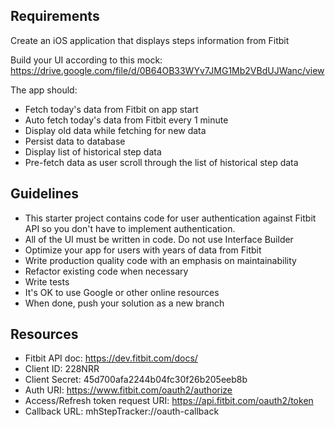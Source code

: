 
## Requirements
Create an iOS application that displays steps information from Fitbit  

Build your UI according to this mock: https://drive.google.com/file/d/0B64OB33WYv7JMG1Mb2VBdUJWanc/view

The app should:
* Fetch today's data from Fitbit on app start
* Auto fetch today's data from Fitbit every 1 minute
* Display old data while fetching for new data
* Persist data to database
* Display list of historical step data
* Pre-fetch data as user scroll through the list of historical step data

## Guidelines
* This starter project contains code for user authentication against Fitbit API so you don't have to implement authentication.
* All of the UI must be written in code. Do not use Interface Builder
* Optimize your app for users with years of data from Fitbit
* Write production quality code with an emphasis on maintainability
* Refactor existing code when necessary
* Write tests  
* It's OK to use Google or other online resources
* When done, push your solution as a new branch

## Resources
* Fitbit API doc: https://dev.fitbit.com/docs/
* Client ID: 228NRR
* Client Secret: 45d700afa2244b04fc30f26b205eeb8b
* Auth URI: https://www.fitbit.com/oauth2/authorize
* Access/Refresh token request URI: https://api.fitbit.com/oauth2/token
* Callback URL: mhStepTracker://oauth-callback
